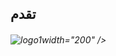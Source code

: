 ## تقدم



###### ![logo1](https://user-images.githubusercontent.com/91431846/226097546-8bd30151-f27d-4849-9b9a-e6c81d388263.png)width="200" />


